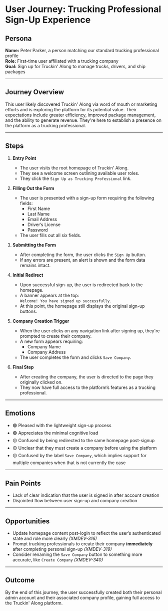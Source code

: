 # User Journey: Trucking Professional Sign-Up Experience

## Persona

**Name:** Peter Parker, a person matching our standard trucking professional profile  
**Role:** First-time user affiliated with a trucking company  
**Goal:** Sign up for Truckin' Along to manage trucks, drivers, and ship packages

---

## Journey Overview

This user likely discovered Truckin' Along via word of mouth or marketing efforts and is exploring the platform for its potential value. Their expectations include greater efficiency, improved package management, and the ability to generate revenue. They're here to establish a presence on the platform as a trucking professional.

---

## Steps

1. **Entry Point**

   - The user visits the root homepage of Truckin' Along.
   - They see a welcome screen outlining available user roles.
   - They click the `Sign Up as Trucking Professional` link.

2. **Filling Out the Form**

   - The user is presented with a sign-up form requiring the following fields:
     - First Name
     - Last Name
     - Email Address
     - Driver’s License
     - Password
   - The user fills out all six fields.

3. **Submitting the Form**

   - After completing the form, the user clicks the `Sign Up` button.
   - If any errors are present, an alert is shown and the form data remains intact.

4. **Initial Redirect**

   - Upon successful sign-up, the user is redirected back to the homepage.
   - A banner appears at the top:  
     `Welcome! You have signed up successfully.`
   - At this point, the homepage still displays the original sign-up buttons.

5. **Company Creation Trigger**

   - When the user clicks on any navigation link after signing up, they're prompted to create their company.
   - A new form appears requiring:
     - Company Name
     - Company Address
   - The user completes the form and clicks `Save Company`.

6. **Final Step**

   - After creating the company, the user is directed to the page they originally clicked on.
   - They now have full access to the platform’s features as a trucking professional.

---

## Emotions

- 🟢 Pleased with the lightweight sign-up process
- 🟢 Appreciates the minimal cognitive load
- 🟡 Confused by being redirected to the same homepage post-signup
- 🟡 Unclear that they must create a company before using the platform
- 🟡 Confused by the label `Save Company`, which implies support for multiple companies when that is not currently the case

---

## Pain Points

- Lack of clear indication that the user is signed in after account creation
- Disjointed flow between user sign-up and company creation

---

## Opportunities

- Update homepage content post-login to reflect the user’s authenticated state and role more clearly _(XMDEV-316)_
- Prompt trucking professionals to create their company **immediately** after completing personal sign-up _(XMDEV-319)_
- Consider renaming the `Save Company` button to something more accurate, like `Create Company` _(XMDEV-340)_

---

## Outcome

By the end of this journey, the user successfully created both their personal admin account and their associated company profile, gaining full access to the Truckin' Along platform.
